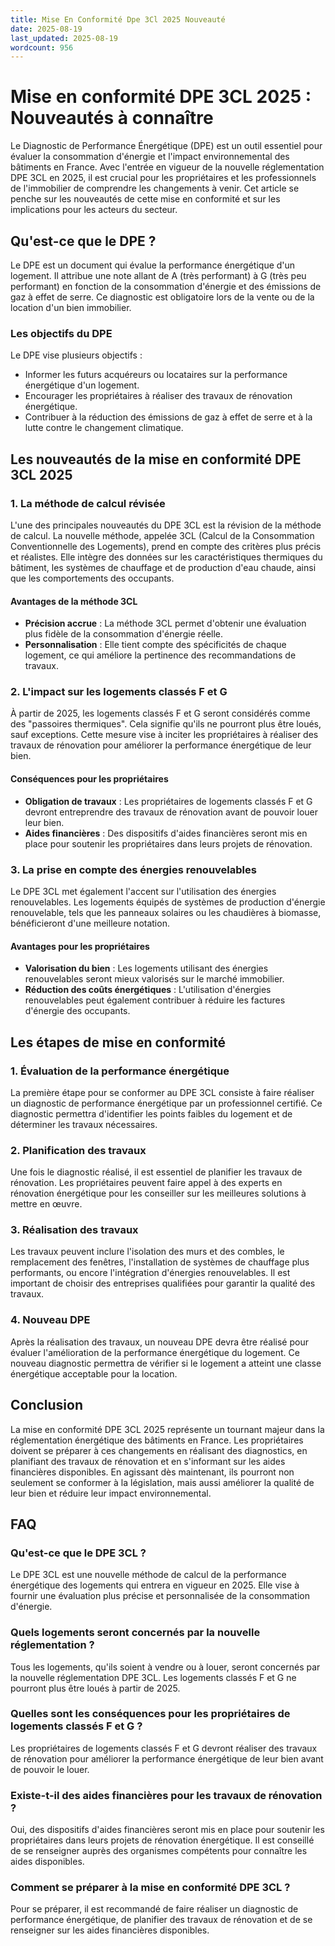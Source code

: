 ```yaml
---
title: Mise En Conformité Dpe 3Cl 2025 Nouveauté
date: 2025-08-19
last_updated: 2025-08-19
wordcount: 956
---
```


# Mise en conformité DPE 3CL 2025 : Nouveautés à connaître

Le Diagnostic de Performance Énergétique (DPE) est un outil essentiel pour évaluer la consommation d'énergie et l'impact environnemental des bâtiments en France. Avec l'entrée en vigueur de la nouvelle réglementation DPE 3CL en 2025, il est crucial pour les propriétaires et les professionnels de l'immobilier de comprendre les changements à venir. Cet article se penche sur les nouveautés de cette mise en conformité et sur les implications pour les acteurs du secteur.

## Qu'est-ce que le DPE ?

Le DPE est un document qui évalue la performance énergétique d'un logement. Il attribue une note allant de A (très performant) à G (très peu performant) en fonction de la consommation d'énergie et des émissions de gaz à effet de serre. Ce diagnostic est obligatoire lors de la vente ou de la location d'un bien immobilier.

### Les objectifs du DPE

Le DPE vise plusieurs objectifs :
- Informer les futurs acquéreurs ou locataires sur la performance énergétique d'un logement.
- Encourager les propriétaires à réaliser des travaux de rénovation énergétique.
- Contribuer à la réduction des émissions de gaz à effet de serre et à la lutte contre le changement climatique.

## Les nouveautés de la mise en conformité DPE 3CL 2025

### 1. La méthode de calcul révisée

L'une des principales nouveautés du DPE 3CL est la révision de la méthode de calcul. La nouvelle méthode, appelée 3CL (Calcul de la Consommation Conventionnelle des Logements), prend en compte des critères plus précis et réalistes. Elle intègre des données sur les caractéristiques thermiques du bâtiment, les systèmes de chauffage et de production d'eau chaude, ainsi que les comportements des occupants.

#### Avantages de la méthode 3CL

- **Précision accrue** : La méthode 3CL permet d'obtenir une évaluation plus fidèle de la consommation d'énergie réelle.
- **Personnalisation** : Elle tient compte des spécificités de chaque logement, ce qui améliore la pertinence des recommandations de travaux.

### 2. L'impact sur les logements classés F et G

À partir de 2025, les logements classés F et G seront considérés comme des "passoires thermiques". Cela signifie qu'ils ne pourront plus être loués, sauf exceptions. Cette mesure vise à inciter les propriétaires à réaliser des travaux de rénovation pour améliorer la performance énergétique de leur bien.

#### Conséquences pour les propriétaires

- **Obligation de travaux** : Les propriétaires de logements classés F et G devront entreprendre des travaux de rénovation avant de pouvoir louer leur bien.
- **Aides financières** : Des dispositifs d'aides financières seront mis en place pour soutenir les propriétaires dans leurs projets de rénovation.

### 3. La prise en compte des énergies renouvelables

Le DPE 3CL met également l'accent sur l'utilisation des énergies renouvelables. Les logements équipés de systèmes de production d'énergie renouvelable, tels que les panneaux solaires ou les chaudières à biomasse, bénéficieront d'une meilleure notation.

#### Avantages pour les propriétaires

- **Valorisation du bien** : Les logements utilisant des énergies renouvelables seront mieux valorisés sur le marché immobilier.
- **Réduction des coûts énergétiques** : L'utilisation d'énergies renouvelables peut également contribuer à réduire les factures d'énergie des occupants.

## Les étapes de mise en conformité

### 1. Évaluation de la performance énergétique

La première étape pour se conformer au DPE 3CL consiste à faire réaliser un diagnostic de performance énergétique par un professionnel certifié. Ce diagnostic permettra d'identifier les points faibles du logement et de déterminer les travaux nécessaires.

### 2. Planification des travaux

Une fois le diagnostic réalisé, il est essentiel de planifier les travaux de rénovation. Les propriétaires peuvent faire appel à des experts en rénovation énergétique pour les conseiller sur les meilleures solutions à mettre en œuvre.

### 3. Réalisation des travaux

Les travaux peuvent inclure l'isolation des murs et des combles, le remplacement des fenêtres, l'installation de systèmes de chauffage plus performants, ou encore l'intégration d'énergies renouvelables. Il est important de choisir des entreprises qualifiées pour garantir la qualité des travaux.

### 4. Nouveau DPE

Après la réalisation des travaux, un nouveau DPE devra être réalisé pour évaluer l'amélioration de la performance énergétique du logement. Ce nouveau diagnostic permettra de vérifier si le logement a atteint une classe énergétique acceptable pour la location.

## Conclusion

La mise en conformité DPE 3CL 2025 représente un tournant majeur dans la réglementation énergétique des bâtiments en France. Les propriétaires doivent se préparer à ces changements en réalisant des diagnostics, en planifiant des travaux de rénovation et en s'informant sur les aides financières disponibles. En agissant dès maintenant, ils pourront non seulement se conformer à la législation, mais aussi améliorer la qualité de leur bien et réduire leur impact environnemental.

## FAQ

### Qu'est-ce que le DPE 3CL ?

Le DPE 3CL est une nouvelle méthode de calcul de la performance énergétique des logements qui entrera en vigueur en 2025. Elle vise à fournir une évaluation plus précise et personnalisée de la consommation d'énergie.

### Quels logements seront concernés par la nouvelle réglementation ?

Tous les logements, qu'ils soient à vendre ou à louer, seront concernés par la nouvelle réglementation DPE 3CL. Les logements classés F et G ne pourront plus être loués à partir de 2025.

### Quelles sont les conséquences pour les propriétaires de logements classés F et G ?

Les propriétaires de logements classés F et G devront réaliser des travaux de rénovation pour améliorer la performance énergétique de leur bien avant de pouvoir le louer.

### Existe-t-il des aides financières pour les travaux de rénovation ?

Oui, des dispositifs d'aides financières seront mis en place pour soutenir les propriétaires dans leurs projets de rénovation énergétique. Il est conseillé de se renseigner auprès des organismes compétents pour connaître les aides disponibles.

### Comment se préparer à la mise en conformité DPE 3CL ?

Pour se préparer, il est recommandé de faire réaliser un diagnostic de performance énergétique, de planifier des travaux de rénovation et de se renseigner sur les aides financières disponibles.